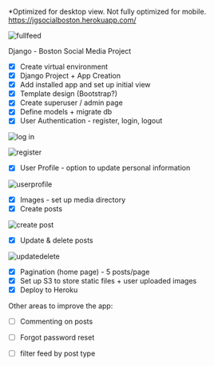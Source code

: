 *Optimized for desktop view. Not fully optimized for mobile.
https://jgsocialboston.herokuapp.com/

![fullfeed](https://user-images.githubusercontent.com/40340806/52741139-a753b880-2fa2-11e9-90df-6fbb238889af.png)

Django - Boston Social Media Project
- [x] Create virtual environment
- [x] Django Project + App Creation
- [x] Add installed app and set up initial view
- [x] Template design (Bootstrap?)
- [x] Create superuser / admin page
- [x] Define models + migrate db
- [x] User Authentication - register, login, logout

![log in](https://user-images.githubusercontent.com/40340806/52741146-ad499980-2fa2-11e9-9660-aaa3476fae88.png)

![register](https://user-images.githubusercontent.com/40340806/52741150-afabf380-2fa2-11e9-9abc-ff3f7478bcd2.png)

- [x] User Profile - option to update personal information

![userprofile](https://user-images.githubusercontent.com/40340806/52741144-ab7fd600-2fa2-11e9-975b-14e4382028b8.png)

- [x] Images - set up media directory
- [x] Create posts

![create post](https://user-images.githubusercontent.com/40340806/52741142-a9b61280-2fa2-11e9-8cf5-0132c9fae640.png)

- [x] Update & delete posts

![updatedelete](https://user-images.githubusercontent.com/40340806/52741155-b175b700-2fa2-11e9-8230-634370cab239.png)

- [x] Pagination (home page) - 5 posts/page
- [x] Set up S3 to store static files + user uploaded images
- [x] Deploy to Heroku

Other areas to improve the app:   
- [ ] Commenting on posts
- [ ] Forgot password reset
- [ ] filter feed by post type

